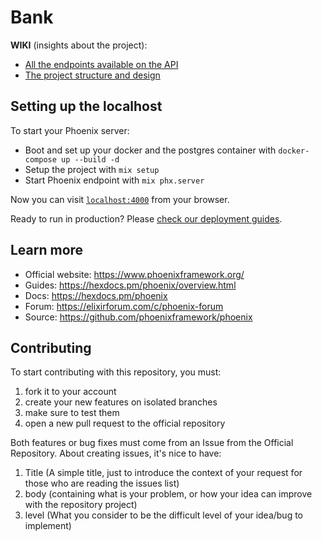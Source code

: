 # Bank

**WIKI** (insights about the project):
* [All the endpoints available on the API](https://github.com/WLSF/bank/wiki/Endpoints)
* [The project structure and design](https://github.com/WLSF/bank/wiki/Project-Design)

## Setting up the localhost

To start your Phoenix server:

  * Boot and set up your docker and the postgres container with `docker-compose up --build -d`
  * Setup the project with `mix setup`
  * Start Phoenix endpoint with `mix phx.server`

Now you can visit [`localhost:4000`](http://localhost:4000) from your browser.

Ready to run in production? Please [check our deployment guides](https://hexdocs.pm/phoenix/deployment.html).

## Learn more

  * Official website: https://www.phoenixframework.org/
  * Guides: https://hexdocs.pm/phoenix/overview.html
  * Docs: https://hexdocs.pm/phoenix
  * Forum: https://elixirforum.com/c/phoenix-forum
  * Source: https://github.com/phoenixframework/phoenix

## Contributing

To start contributing with this repository, you must: 

1. fork it to your account
2. create your new features on isolated branches
3. make sure to test them
4. open a new pull request to the official repository

Both features or bug fixes must come from an Issue from the Official Repository.
About creating issues, it's nice to have:

1. Title (A simple title, just to introduce the context of your request for those who are reading the issues list)
2. body (containing what is your problem, or how your idea can improve with the repository project)
3. level (What you consider to be the difficult level of your idea/bug to implement)